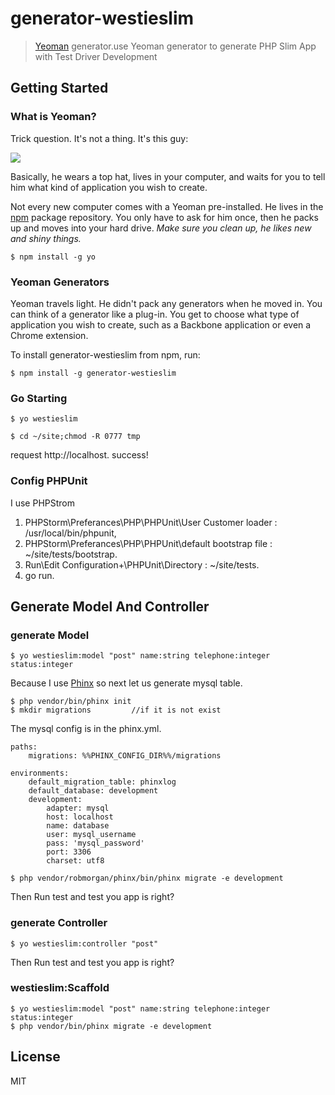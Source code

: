 # generator-westieslim
> [Yeoman](http://yeoman.io) generator.use Yeoman generator to generate PHP Slim App with Test Driver Development


## Getting Started

### What is Yeoman?

Trick question. It's not a thing. It's this guy:

![](http://i.imgur.com/JHaAlBJ.png)

Basically, he wears a top hat, lives in your computer, and waits for you to tell him what kind of application you wish to create.

Not every new computer comes with a Yeoman pre-installed. He lives in the [npm](https://npmjs.org) package repository. You only have to ask for him once, then he packs up and moves into your hard drive. *Make sure you clean up, he likes new and shiny things.*

```
$ npm install -g yo
```

### Yeoman Generators

Yeoman travels light. He didn't pack any generators when he moved in. You can think of a generator like a plug-in. You get to choose what type of application you wish to create, such as a Backbone application or even a Chrome extension.

To install generator-westieslim from npm, run:

```
$ npm install -g generator-westieslim
```




### Go Starting

```
$ yo westieslim
```

```
$ cd ~/site;chmod -R 0777 tmp
```

request http://localhost.    success!

### Config PHPUnit

I use PHPStrom

1. PHPStorm\Preferances\PHP\PHPUnit\User Customer loader : /usr/local/bin/phpunit,
2. PHPStorm\Preferances\PHP\PHPUnit\default bootstrap file : ~/site/tests/bootstrap.
3. Run\Edit Configuration\+\PHPUnit\Directory :  ~/site/tests.
4. go run.

## Generate Model And Controller

### generate Model

```
$ yo westieslim:model "post" name:string telephone:integer status:integer
```
Because I use [Phinx](http://phinx.org/) so next let us generate mysql table.

```
$ php vendor/bin/phinx init
$ mkdir migrations         //if it is not exist
```

The mysql config is in the phinx.yml.
```
paths:
    migrations: %%PHINX_CONFIG_DIR%%/migrations

environments:
    default_migration_table: phinxlog
    default_database: development
    development:
        adapter: mysql
        host: localhost
        name: database
        user: mysql_username
        pass: 'mysql_password'
        port: 3306
        charset: utf8
```

```
$ php vendor/robmorgan/phinx/bin/phinx migrate -e development
```
Then Run test and test you app is right?

### generate Controller

```
$ yo westieslim:controller "post"
```

Then Run test and test you app is right?

### westieslim:Scaffold

```
$ yo westieslim:model "post" name:string telephone:integer status:integer
$ php vendor/bin/phinx migrate -e development
```

## License

MIT
